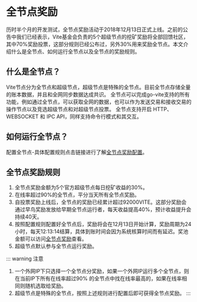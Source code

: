 # 全节点奖励

历时半个月的开发测试，全节点奖励活动于2018年12月13日正式上线。之前的公告中我们已经表示，Vite基金会负责的5个超级节点的挖矿奖励将全部回馈社区，其中70%奖励投票，这部分规则已经公布过，另外30%用来奖励全节点。本文介绍什么是全节点、如何运行全节点以及全节点的奖励规则。

## 什么是全节点？

Vite节点分为全节点和超级节点，超级节点是特殊的全节点。目前全节点存储全量的账本数据，并且和全网同步数据达成共识。 全节点可以完成go-vite支持的所有功能，例如通过全节点，可以获取全网的数据，也可以作为发送交易和接收交易的操作节点以及竞选超级节点和对超级节点投票。 全节点支持开启 HTTP、WEBSOCKET 和 IPC API，同样支持命令行模式和其交互。

## 如何运行全节点？

配置全节点-具体配置规则点击链接进行了解[全节点奖励配置](../node/install.md#全节点奖励配置)。

## 全节点奖励规则

1. 全节点奖励金额为5个官方超级节点每日挖矿收益的30%。
2. 在线率超过90%的全节点，平分当天所有全节点奖励。
3. 自投票奖励上线后，全节点的奖励已经累计超过92000VITE。这部分奖励会通过早鸟奖励发放给早期全节点运行者，每天收益提高40%，预计收益提升会持续40天。
4. 按照配置规则配置好全节点后，奖励将会在12月13日开始计算，奖励周期为24小时，每天12:13:14结算，具体到账时间会因为系统核算时间而有延迟。奖池金额可以访问[全节点奖励](https://reward.vite.net/?language=zh#/)查看。
5. 超级节点默认参与全节点运行奖励。

::: warning 注意
1. 一个外网IP下只选择一个全节点分奖励，如果一个外网IP运行多个全节点，则在当前IP下所有在线率超过90% 的全节点中找在线率最高的，如果在线率相同则随机选取给奖励。
2. 超级节点是特殊的全节点，按照上述规则进行配置后即可获得全节点奖励。
:::

